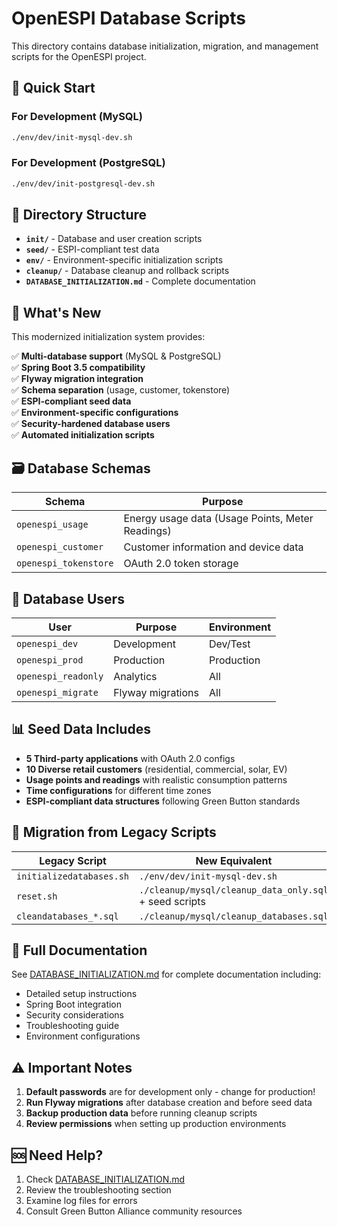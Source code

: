 # OpenESPI Database Scripts

This directory contains database initialization, migration, and management scripts for the OpenESPI project.

## 🚀 Quick Start

### For Development (MySQL)
```bash
./env/dev/init-mysql-dev.sh
```

### For Development (PostgreSQL)
```bash
./env/dev/init-postgresql-dev.sh
```

## 📁 Directory Structure

- **`init/`** - Database and user creation scripts
- **`seed/`** - ESPI-compliant test data
- **`env/`** - Environment-specific initialization scripts
- **`cleanup/`** - Database cleanup and rollback scripts
- **`DATABASE_INITIALIZATION.md`** - Complete documentation

## 🔧 What's New

This modernized initialization system provides:

✅ **Multi-database support** (MySQL & PostgreSQL)  
✅ **Spring Boot 3.5 compatibility**  
✅ **Flyway migration integration**  
✅ **Schema separation** (usage, customer, tokenstore)  
✅ **ESPI-compliant seed data**  
✅ **Environment-specific configurations**  
✅ **Security-hardened database users**  
✅ **Automated initialization scripts**  

## 🗃️ Database Schemas

| Schema | Purpose |
|--------|---------|
| `openespi_usage` | Energy usage data (Usage Points, Meter Readings) |
| `openespi_customer` | Customer information and device data |
| `openespi_tokenstore` | OAuth 2.0 token storage |

## 👥 Database Users

| User | Purpose | Environment |
|------|---------|-------------|
| `openespi_dev` | Development | Dev/Test |
| `openespi_prod` | Production | Production |
| `openespi_readonly` | Analytics | All |
| `openespi_migrate` | Flyway migrations | All |

## 📊 Seed Data Includes

- **5 Third-party applications** with OAuth 2.0 configs
- **10 Diverse retail customers** (residential, commercial, solar, EV)
- **Usage points and readings** with realistic consumption patterns
- **Time configurations** for different time zones
- **ESPI-compliant data structures** following Green Button standards

## 🔄 Migration from Legacy Scripts

| Legacy Script | New Equivalent |
|---------------|----------------|
| `initializedatabases.sh` | `./env/dev/init-mysql-dev.sh` |
| `reset.sh` | `./cleanup/mysql/cleanup_data_only.sql` + seed scripts |
| `cleandatabases_*.sql` | `./cleanup/mysql/cleanup_databases.sql` |

## 📖 Full Documentation

See [DATABASE_INITIALIZATION.md](DATABASE_INITIALIZATION.md) for complete documentation including:

- Detailed setup instructions
- Spring Boot integration
- Security considerations
- Troubleshooting guide
- Environment configurations

## ⚠️ Important Notes

1. **Default passwords** are for development only - change for production!
2. **Run Flyway migrations** after database creation and before seed data
3. **Backup production data** before running cleanup scripts
4. **Review permissions** when setting up production environments

## 🆘 Need Help?

1. Check [DATABASE_INITIALIZATION.md](DATABASE_INITIALIZATION.md)
2. Review the troubleshooting section
3. Examine log files for errors
4. Consult Green Button Alliance community resources